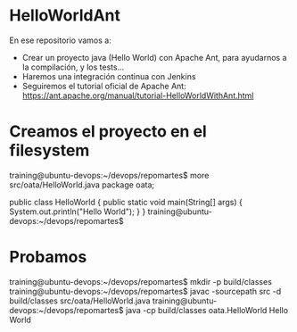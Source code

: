# HelloWorldAnt
En ese repositorio vamos a:

* Crear un proyecto java (Hello World) con Apache Ant, para ayudarnos a la compilación, y los tests...
* Haremos una integración continua con Jenkins
* Seguiremos el tutorial oficial de Apache Ant: https://ant.apache.org/manual/tutorial-HelloWorldWithAnt.html

# Creamos el proyecto en el filesystem

training@ubuntu-devops:~/devops/repomartes$ more src/oata/HelloWorld.java
package oata;

public class HelloWorld {
    public static void main(String[] args) {
        System.out.println("Hello World");
    }
}
training@ubuntu-devops:~/devops/repomartes$

# Probamos

training@ubuntu-devops:~/devops/repomartes$ mkdir -p  build/classes
training@ubuntu-devops:~/devops/repomartes$ javac -sourcepath src -d build/classes src/oata/HelloWorld.java
training@ubuntu-devops:~/devops/repomartes$ java -cp build/classes oata.HelloWorld
Hello World
